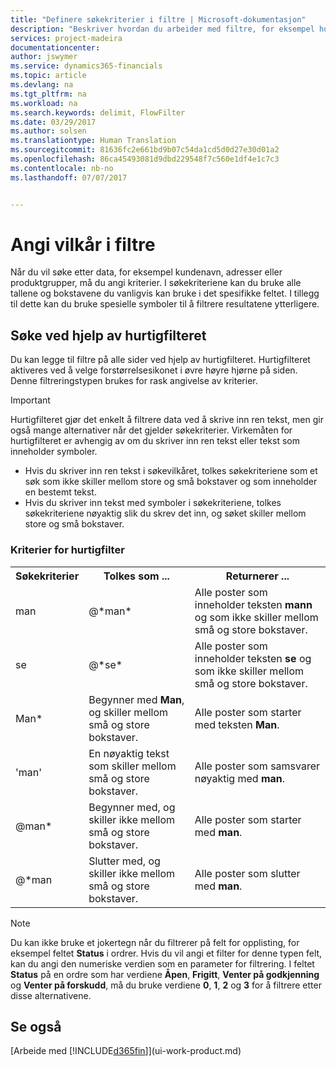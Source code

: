 ```yaml
---
title: "Definere søkekriterier i filtre | Microsoft-dokumentasjon"
description: "Beskriver hvordan du arbeider med filtre, for eksempel hurtigfilter, for å begrense resultatene du får når du søker etter data."
services: project-madeira
documentationcenter: 
author: jswymer
ms.service: dynamics365-financials
ms.topic: article
ms.devlang: na
ms.tgt_pltfrm: na
ms.workload: na
ms.search.keywords: delimit, FlowFilter
ms.date: 03/29/2017
ms.author: solsen
ms.translationtype: Human Translation
ms.sourcegitcommit: 81636fc2e661bd9b07c54da1cd5d0d27e30d01a2
ms.openlocfilehash: 86ca45493081d9dbd229548f7c560e1df4e1c7c3
ms.contentlocale: nb-no
ms.lasthandoff: 07/07/2017


---
```

# <a name="entering-criteria-in-filters"></a>Angi vilkår i filtre
Når du vil søke etter data, for eksempel kundenavn, adresser eller produktgrupper, må du angi kriterier. I søkekriteriene kan du bruke alle tallene og bokstavene du vanligvis kan bruke i det spesifikke feltet. I tillegg til dette kan du bruke spesielle symboler til å filtrere resultatene ytterligere.

## <a name="searching-using-the-quick-filter"></a>Søke ved hjelp av hurtigfilteret
Du kan legge til filtre på alle sider ved hjelp av hurtigfilteret. Hurtigfilteret aktiveres ved å velge forstørrelsesikonet i øvre høyre hjørne på siden. Denne filtreringstypen brukes for rask angivelse av kriterier.

> [!IMPORTANT]  
>   Hurtigfilteret gjør det enkelt å filtrere data ved å skrive inn ren tekst, men gir også mange alternativer når det gjelder søkekriterier. Virkemåten for hurtigfilteret er avhengig av om du skriver inn ren tekst eller tekst som inneholder symboler.  

* Hvis du skriver inn ren tekst i søkevilkåret, tolkes søkekriteriene som et søk som ikke skiller mellom store og små bokstaver og som inneholder en bestemt tekst.  
* Hvis du skriver inn tekst med symboler i søkekriteriene, tolkes søkekriteriene nøyaktig slik du skrev det inn, og søket skiller mellom store og små bokstaver.

### <a name="quick-filter-criteria"></a>Kriterier for hurtigfilter
<!-- html syntax because symbols conflict with MarkDown syntax -->
<TABLE>
  <TR>
    <TH>Søkekriterier</TH>
    <TH>Tolkes som ...</TH>
    <TH>Returnerer ...</TH>
  </TR>
  <TR>
    <TD>man</TD>
    <TD>@&#42;man&#42;</TD>
    <TD>Alle poster som inneholder teksten <b>mann</b> og som ikke skiller mellom små og store bokstaver.</TD>
  </TR>
  <TR>
    <TD>se</TD>
    <TD>@&#42;se&#42;</TD>
    <TD>Alle poster som inneholder teksten <b>se</b> og som ikke skiller mellom små og store bokstaver.</TD>
  </TR>
  <TR>
    <TD>Man&#42;</TD>
    <TD>Begynner med <b>Man</b>, og skiller mellom små og store bokstaver.</TD>
    <TD>Alle poster som starter med teksten <b>Man</b>.</TD>
  </TR>
  <TR>
    <TD>'man'</TD>
    <TD>En nøyaktig tekst som skiller mellom små og store bokstaver.</TD>
    <TD>Alle poster som samsvarer nøyaktig med <b>man</b>.</TD>
  </TR>
  <TR>
    <TD>@man* </TD>
    <TD>Begynner med, og skiller ikke mellom små og store bokstaver.</TD>
    <TD>Alle poster som starter med <b>man</b>.</TD>
  </TR>
    <TR>
    <TD>@&#42;man</TD>
    <TD>Slutter med, og skiller ikke mellom små og store bokstaver.</TD>
    <TD>Alle poster som slutter med <b>man</b>.</TD>
  </TR>
</TABLE>

> [!NOTE]  
>   Du kan ikke bruke et jokertegn når du filtrerer på felt for opplisting, for eksempel feltet **Status** i ordrer. Hvis du vil angi et filter for denne typen felt, kan du angi den numeriske verdien som en parameter for filtrering. I feltet **Status** på en ordre som har verdiene **Åpen**, **Frigitt**, **Venter på godkjenning** og **Venter på forskudd**, må du bruke verdiene **0**, **1**, **2** og **3** for å filtrere etter disse alternativene.  

## <a name="see-also"></a>Se også
[Arbeide med [!INCLUDE[d365fin](includes/d365fin_md.md)]](ui-work-product.md)

